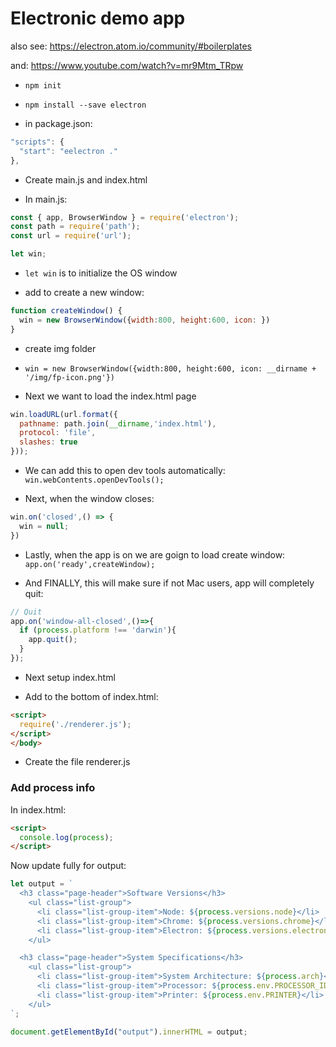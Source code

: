 # Electronic demo app

also see: https://electron.atom.io/community/#boilerplates

and: https://www.youtube.com/watch?v=mr9Mtm_TRpw

* `npm init`

* `npm install --save electron`

* in package.json:

```javascript
"scripts": {
  "start": "eelectron ."
},
```

* Create main.js and index.html

* In main.js:

```javascript
const { app, BrowserWindow } = require('electron');
const path = require('path');
const url = require('url');

let win;

```

*  `let win` is to initialize the OS window

* add to create a new window:

```javascript
function createWindow() {
  win = new BrowserWindow({width:800, height:600, icon: })
}
```

* create img folder

*  `win = new BrowserWindow({width:800, height:600, icon: __dirname + '/img/fp-icon.png'})`

* Next we want to load the index.html page

```javascript
win.loadURL(url.format({
  pathname: path.join(__dirname,'index.html'),
  protocol: 'file',
  slashes: true
}));
```

* We can add this to open dev tools automatically: `win.webContents.openDevTools();`

* Next, when the window closes:

```javascript
win.on('closed',() => {
  win = null;
})
```

* Lastly, when the app is on we are goign to load create window: `app.on('ready',createWindow);`

* And FINALLY, this will make sure if not Mac users, app will completely quit:

```javascript
// Quit
app.on('window-all-closed',()=>{
  if (process.platform !== 'darwin'){
    app.quit();
  }
});
```

* Next setup index.html

* Add to the bottom of index.html:

```html
<script>
  require('./renderer.js');
</script>
</body>
```

* Create the file renderer.js


### Add process info

In index.html:

```html
<script>
  console.log(process);
</script>
```

Now update fully for output:

```javascript
let output = `
  <h3 class="page-header">Software Versions</h3>
    <ul class="list-group">
      <li class="list-group-item">Node: ${process.versions.node}</li>
      <li class="list-group-item">Chrome: ${process.versions.chrome}</li>
      <li class="list-group-item">Electron: ${process.versions.electron}</li>
    </ul>

  <h3 class="page-header">System Specifications</h3>
    <ul class="list-group">
      <li class="list-group-item">System Architecture: ${process.arch}</li>
      <li class="list-group-item">Processor: ${process.env.PROCESSOR_IDENTIFIER}</li>
      <li class="list-group-item">Printer: ${process.env.PRINTER}</li>
    </ul>
`;

document.getElementById("output").innerHTML = output;
```








###
